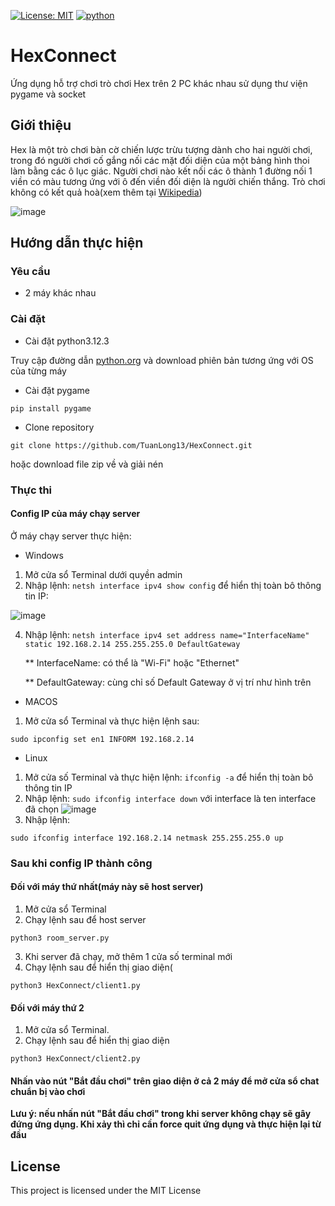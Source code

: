 [![License: MIT](https://img.shields.io/badge/License-MIT-yellow.svg)](https://opensource.org/licenses/MIT) [![python](https://img.shields.io/badge/Python-3.12-3776AB.svg?style=flat&logo=python&logoColor=white)](https://www.python.org)
# HexConnect

Ứng dụng hỗ trợ chơi trò chơi Hex trên 2 PC khác nhau sử dụng thư viện pygame và socket

## Giới thiệu

Hex là một trò chơi bàn cờ chiến lược trừu tượng dành cho hai người chơi, trong đó người chơi cố gắng nối các mặt đối diện của một bảng hình thoi làm bằng các ô lục giác.
Người chơi nào kết nối các ô thành 1 đường nối 1 viền có màu tương ứng với ô đến viền đối diện là người chiến thắng. Trò chơi không có kết quả hoà(xem thêm tại [Wikipedia](https://en.wikipedia.org/wiki/Hex_(board_game)))

![image](https://github.com/TuanLong13/Do-an-PTPMMNM/assets/117003006/f990bfb0-f0f5-446c-be58-8408c599f0f1)
## Hướng dẫn thực hiện

### Yêu cầu

* 2 máy khác nhau

### Cài đặt
* Cài đặt python3.12.3
  
Truy cập đường dẫn [python.org](https://www.python.org/downloads/release/python-3123/) và download phiên bản tương ứng với OS của từng máy

* Cài đặt pygame
```
pip install pygame
```
* Clone repository
```
git clone https://github.com/TuanLong13/HexConnect.git
```
hoặc download file zip về và giải nén
### Thực thi

#### Config IP của máy chạy server
Ở máy chạy server thực hiện:
* Windows
1. Mở cửa sổ Terminal dưới quyền admin
2. Nhập lệnh: ```netsh interface ipv4 show config``` để hiển thị toàn bô thông tin IP:
   
![image](https://static1.howtogeekimages.com/wordpress/wp-content/uploads/2023/09/netsh-showing-ipv45-wifi.png)

4. Nhập lệnh: ```netsh interface ipv4 set address name="InterfaceName" static 192.168.2.14 255.255.255.0 DefaultGateway```
   
    ** InterfaceName: có thể là "Wi-Fi" hoặc "Ethernet"
   
    ** DefaultGateway: cùng chỉ số Default Gateway ở vị trí như hình trên
* MACOS
1. Mở cửa sổ Terminal và thực hiện lệnh sau:
```
sudo ipconfig set en1 INFORM 192.168.2.14
```
* Linux
1. Mở cửa số Terminal và thực hiện lệnh: ```ifconfig -a``` để hiển thị toàn bô thông tin IP
2. Nhập lệnh: ```sudo ifconfig interface down``` với interface là ten interface đã chọn
![image](https://linuxier.com/wp-content/uploads/2023/06/disabling-network-interface-1024x697.jpg)
3. Nhập lệnh:
```
sudo ifconfig interface 192.168.2.14 netmask 255.255.255.0 up
```

### Sau khi config IP thành công
#### Đối với máy thứ nhất(máy này sẽ host server)
  1. Mở cửa sổ Terminal
  2. Chạy lệnh sau để host server
```
python3 room_server.py
```
  3. Khi server đã chạy, mở thêm 1 cửa số terminal mới
  4. Chạy lệnh sau để hiển thị giao diện(
```
python3 HexConnect/client1.py
```

#### Đối với máy thứ 2
  1. Mở cửa sổ Terminal.
  2. Chạy lệnh sau để hiển thị giao diện
```
python3 HexConnect/client2.py
```
#### Nhấn vào nút "Bắt đầu chơi" trên giao diện ở cả 2 máy để mở cửa sổ chat chuẩn bị vào chơi
  
**Lưu ý: nếu nhấn nút "Bắt đầu chơi" trong khi server không chạy sẽ gây đứng ứng dụng. Khi xảy thì chỉ cần force quit ứng dụng và thực hiện lại từ đầu**

## License

This project is licensed under the MIT License
